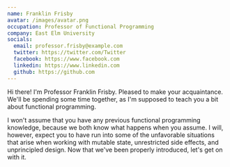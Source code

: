 ```yaml
---
name: Franklin Frisby
avatar: /images/avatar.png
occupation: Professor of Functional Programming
company: East Elm University
socials:
  email: professor.frisby@example.com
  twitter: https://twitter.com/Twitter
  facebook: https://www.facebook.com
  linkedin: https://www.linkedin.com
  github: https://github.com
---
```


Hi there! I'm Professor Franklin Frisby. Pleased to make your acquaintance. We'll be spending some time together, as I'm supposed to teach you a bit about functional programming.

I won't assume that you have any previous functional programming knowledge, because we both know what happens when you assume. I will, however, expect you to have run into some of the unfavorable situations that arise when working with mutable state, unrestricted side effects, and unprincipled design. Now that we've been properly introduced, let's get on with it.
